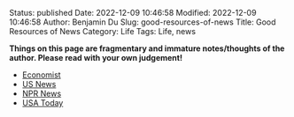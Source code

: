 Status: published
Date: 2022-12-09 10:46:58
Modified: 2022-12-09 10:46:58
Author: Benjamin Du
Slug: good-resources-of-news
Title: Good Resources of News
Category: Life
Tags: Life, news

**Things on this page are fragmentary and immature notes/thoughts of the author. Please read with your own judgement!**

- [Economist](http://www.economist.com/)
- [US News](http://www.usnews.com/)
- [NPR News](http://www.npr.org/)
- [USA Today](http://www.usatoday.com/)
